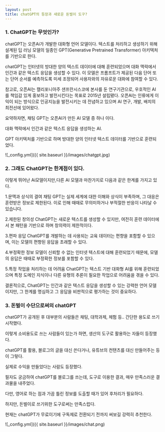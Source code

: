 ```yaml
---
layout: post
title: chatGPT의 등장과 새로운 돈벌이 도구?
---
```



<h3>1. ChatGPT는 무엇인가?</h3>

chatGPT는 오픈Ai가 개발한 대화형 언어 모델이다. 텍스트를 처리하고 생성하기 위해 설계된 딥 러닝 모델의 일종인 GPT(Generative Pretrained Transformer) 아키텍처를 기반으로 한다.

chatGPT는 인터넷의 방대한 양의 텍스트 데이터에 대해 훈련되었으며 대화 맥락에서 인간과 같은 텍스트 응답을 생성할 수 있다. 
이 모델은 프롬프트가 제공된 다음 단어 또는 단어 순서를 예측하도록 미세 조정되어 사용자와의 자유로운 대화에 참여할 수 있다.

참고로, 오픈AI는 캘리포니아주 샌프란시스코에 본사를 둔 연구기관으로, 우호적인 AI를 책임감 있게 홍보하고 발전시킨다는 목표로 2015년 설립됐다. 오픈AI는 인류에게 이익이 되는 방식으로 인공지능을 발전시키는 데 전념하고 있으며 AI 연구, 개발, 배치의 최전선에 있어왔다.

요약하자면, 채팅 GPT는 오픈AI가 만든 AI 모델 증 하나 이다. 

대화 맥락에서 인간과 같은 텍스트 응답을 생성하는 AI. 

GPT 아키텍처를 기반으로 하며 방대한 양의 인터넷 텍스트 데이터를 기반으로 훈련되었다.

![_config.yml]({{ site.baseurl }}/images/chatgpt.jpg)



<h3>2. 그래도 ChatGPT는 한계점이 있다.</h3>

이렇게 뛰어난 Ai모델이지만,다른 AI 모델과 마찬가지로 다음과 같은 한계를 가지고 있다.

1.문맥과 상식의 결여
 채팅 GPT는 실제 세계에 대한 이해와 상식이 부족하며, 그 대응은 훈련받은 정보로 제한된다. 이로 인해 때때로 무의미하거나 부적절한 반응이 나타날 수 있습니다.

2.제한된 창의성
 ChatGPT는 새로운 텍스트를 생성할 수 있지만, 여전히 훈련 데이터에서 본 패턴을 기반으로 하며 창의력이 제한적이다.

3.편파 응답
 ChatGPT를 개발하는 데 사용되는 교육 데이터는 편향을 포함할 수 있으며, 이는 모델의 편향된 응답을 초래할 수 있다.

4.부정확한 정보
 모델이 신뢰할 수 없는 인터넷 텍스트에 대해 훈련되었기 때문에, 모델의 응답은 때때로 부정확한 정보를 포함할 수 있다.

5.특정 작업을 처리하는 데 어려움
 ChatGPT는 텍스트 기반 대화형 AI를 위해 훈련되었으며 특정 도메인 지식이나 다른 유형의 추론이 필요한 작업으로 어려움을 겪을 수 있다.

결론적으로, ChatGPT는 인간과 같은 텍스트 응답을 생성할 수 있는 강력한 언어 모델이지만, 그 한계를 명심하고 그 응답을 비판적으로 평가하는 것이 중요하다.



<h3>3. 돈벌이 수단으로써의 chatGPT</h3>

chatGPT가 공개된 후 대부분의 사람들은 채팅, 대학과제, 체험 등.. 간단한 용도로 쓰기 시작했다.

이렇게 소비용도로 쓰는 사람들이 있는가 하면, 생산의 도구로 활용하는 자들이 등장했다.

chatGPT를 활용, 블로그의 글을 대신 쓴다거나, 유튜브의 컨탠츠를 대신 만들어주는 등이 그렇다.

실제로 수익을 만들었다는 사람도 등장했다.

필자도 궁금하여 chatGPT를 블로그를 쓰는데, 도구로 이용한 결과, 매우 만족스러운 결과물을 내주었다.

다만, 영어로 하는 점과 가끔 틀린 정보를 도출할 때가 있어 후처리가 필요하다. 

하지만, 돈벌이로 쓰기위한 도구로써는 만족스럽다. 

현재는 chatGPT가 무료이기에 구독제로 전환되기 전까지 써보길 강력히 추천한다.

![_config.yml]({{ site.baseurl }}/images/chat.png)


